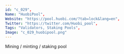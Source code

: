 ```yaml
--- 
id: "c_029", 
Name: "HuobiPool", 
Website: "https://pool.huobi.com/?tab=lock&lang=en", 
Twitter: "https://twitter.com/Huobi_pool", 
Tags: "Validators, Staking Pools", 
Image: "c_029_huobipool.png" 
--- 
```

<!--lang:en--> 
Mining / minting / staking pool
<!--lang:es--] 
Mining / minting / staking pool
<!--lang:de--] 
Mining / minting / staking pool
<!--lang:fr--] 
Mining / minting / staking pool
<!--lang:pl--] 
Mining / minting / staking pool
<!--lang:pt--] 
Mining / minting / staking pool
[!--lang:*--> 
